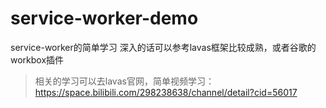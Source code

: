 # service-worker-demo
service-worker的简单学习
深入的话可以参考lavas框架比较成熟，或者谷歌的workbox插件
> 相关的学习可以去lavas官网，简单视频学习：https://space.bilibili.com/298238638/channel/detail?cid=56017
